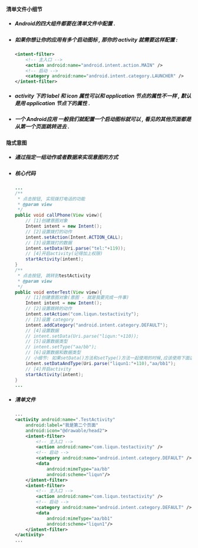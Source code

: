 #### 清单文件小细节

* ##### Android的四大组件都要在清单文件中配置 .
* ##### 如果你想让你的应用有多个启动图标 , 那你的 activity 就需要这样配置 :

  ```xml
  <intent-filter>
      <!-- 主入口 -->
      <action android:name="android.intent.action.MAIN" />
      <!-- 启动 -->
      <category android:name="android.intent.category.LAUNCHER" />
  </intent-filter>
  ```
* ##### activity 下的 label 和 icon 属性可以和 application 节点的属性不一样 , 默认是用 application 节点下的属性 .
* ##### 一个 Android应用 一般我们就配置一个启动图标就可以 , 看见的其他页面都是从第一个页面跳转进去 .

#### 隐式意图

* ##### 通过指定一组动作或者数据来实现意图的方式
* ##### 核心代码

  ```java
  ...
  /**
   * 点击按钮, 实现拨打电话的功能
   * @param view
   */
  public void callPhone(View view){
      // [1]创建意图对象
      Intent intent = new Intent();
      // [2]设置拨打的动作
      intent.setAction(Intent.ACTION_CALL);
      // [3]设置拨打的数据
      intent.setData(Uri.parse("tel:"+119));
      // [4]开启activity(记得加上权限)
      startActivity(intent);
  }
  /**
   * 点击按钮, 跳转到testActivity
   * @param view
   */
  public void enterTest(View view){
      // [1]创建意图对象(意图 - 就是我要完成一件事)
      Intent intent = new Intent();
      // [2]设置跳转的动作
      intent.setAction("com.liqun.testactivity");
      // [3]设置 category
      intent.addCategory("android.intent.category.DEFAULT");
      // [4]设置数据
      // intent.setData(Uri.parse("liqun:"+110));
      // [5]设置数据类型
      // intent.setType("aa/bb");
      // [6]设置数据和数据类型
      // 小细节: 如果setData()方法和setType()方法一起使用的时候,应该使用下面这个方法
      intent.setDataAndType(Uri.parse("liqun1:"+110),"aa/bb1");
      // [4]开启activity
      startActivity(intent);
  }
  ...
  ```
* ##### 清单文件

  ```xml
  ...
  <activity android:name=".TestActivity"
      android:label="我是第二个页面"
      android:icon="@drawable/head2">
      <intent-filter>
          <!-- 主入口 -->
          <action android:name="com.liqun.testactivity" />
          <!-- 启动 -->
          <category android:name="android.intent.category.DEFAULT" />
          <data
              android:mimeType="aa/bb"
              android:scheme="liqun"/>
      </intent-filter>
      <intent-filter>
          <!-- 主入口 -->
          <action android:name="com.liqun.testactivity" />
          <!-- 启动 -->
          <category android:name="android.intent.category.DEFAULT" />
          <data
              android:mimeType="aa/bb1"
              android:scheme="liqun1"/>
      </intent-filter>
  </activity>
  ...
  ```



